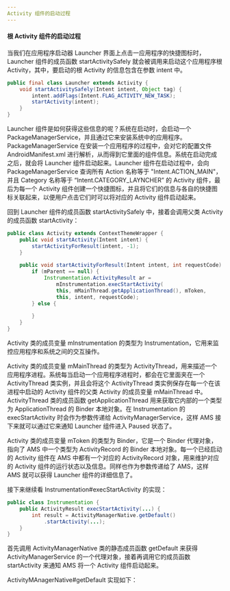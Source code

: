 ```yaml
---
Activity 组件的启动过程
---
```


#### 根 Activity 组件的启动过程

当我们在应用程序启动器 Launcher 界面上点击一应用程序的快捷图标时，Launcher 组件的成员函数 startActivitySafely 就会被调用来启动这个应用程序根 Activity，其中，要启动的根 Activity 的信息包含在参数 intent 中。

```java
public final class Launcher extends Activity {
	void startActivitySafely(Intent intent, Object tag) {
		intent.addFlags(Intent.FLAG_ACTIVITY_NEW_TASK);
        startActivity(intent);
	}
}
```

Launcher 组件是如何获得这些信息的呢？系统在启动时，会启动一个 PackageManagerService，并且通过它来安装系统中的应用程序。PackageManagerService 在安装一个应用程序的过程中，会对它的配置文件 AndroidManifest.xml 进行解析，从而得到它里面的组件信息。系统在启动完成之后，就会将 Launcher 组件启动起来。Launcher 组件在启动过程中，会向 PackageManagerService 查询所有 Action 名称等于 "Intent.ACTION_MAIN"，并且 Category 名称等于 “Intent.CATEGORY_LAYNCHER” 的 Activity 组件，最后为每一个 Activity 组件创建一个快捷图标，并且将它们的信息与各自的快捷图标关联起来，以便用户点击它们时可以将对应的 Activity 组件启动起来。

回到 Launcher 组件的成员函数 startActivitySafely 中，接着会调用父类 Activity 的成员函数 startActivity：

```java
public class Activity extends ContextThemeWrapper {
	public void startActivity(Intent intent) {
		startActivityForResult(intent, -1);
	}
    
    public void startActivityForResult(Intent intent, int requestCode) {
        if (mParent == null) {
            Instrumentation.ActivityResult ar = 
                mInstrumentation.execStartActivity(
            	this, mMainThread.getApplicationThread(), mToken,
            	this, intent, requestCode);
        } else {
            
        }
    }
}
```

Activity 类的成员变量 mInstrumentation 的类型为 Instrumentation，它用来监控应用程序和系统之间的交互操作。

Activity 类的成员变量 mMainThread 的类型为 ActivityThread，用来描述一个应用程序进程。系统每当启动一个应用程序进程时，都会在它里面夹在一个 ActivityThread 类实例，并且会将这个 ActivityThread 类实例保存在每一个在该进程中启动的 Activity 组件的父类 Activity 的成员变量 mMainThread 中。ActivityThread 类的成员函数 getApplicationThread 用来获取它内部的一个类型为 ApplicationThread 的 Binder 本地对象。在 Instrumentation 的 execStartActivity 时会作为参数传递给 ActivityManagerService，这样 AMS 接下来就可以通过它来通知 Launcher 组件进入 Paused 状态了。

Activity 类的成员变量 mToken 的类型为 Binder，它是一个 Binder 代理对象，指向了 AMS 中一个类型为 ActivityRecord 的 Binder 本地对象。每一个已经启动的 Activity 组件在 AMS 中都有一个对应的 ActivityRecord 对象，用来维护对应的 Activity 组件的运行状态以及信息。同样也作为参数传递给了 AMS，这样 AMS 就可以获得 Launcher 组件的详细信息了。

接下来继续看 Instrumentation#execStartActivity 的实现：

```java
public class Instrumentation {
	public ActivityResult execStartActivity(...) {
		int result = ActivityManagerNative.getDefault()
			.startActivity(...);
	}
}
```

首先调用 ActivityManagerNative 类的静态成员函数 getDefault 来获得 ActivityManagerService 的一个代理对象，接着再调用它的成员函数 startActivity 来通知 AMS 将一个 Activity 组件启动起来。

ActivityMAnagerNative#getDefault 实现如下：

```java

```

